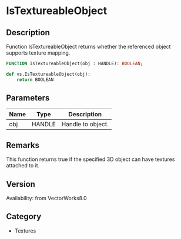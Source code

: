 # IsTextureableObject

## Description
Function IsTextureableObject returns whether the referenced object supports texture mapping.

```pascal
FUNCTION IsTextureableObject(obj : HANDLE): BOOLEAN;
```

```python
def vs.IsTextureableObject(obj):
    return BOOLEAN
```

## Parameters
|Name|Type|Description|
|---|---|---|
|obj|HANDLE|Handle to object.|

## Remarks
This function returns true if the specified 3D object can have textures attached to it.

## Version
Availability: from VectorWorks8.0

## Category
* Textures


